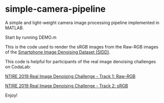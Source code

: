 # simple-camera-pipeline
A simple and light-weight camera image processing pipeline implemented in MATLAB.

Start by running DEMO.m

This is the code used to render the sRGB images from the Raw-RGB images of the [Smartphone Image Denoising Dataset (SIDD)](https://www.eecs.yorku.ca/~kamel/sidd/).

This code is helpful for participants of the real image denoising challenges on CodaLab:

[NTIRE 2019 Real Image Denoising Challenge - Track 1: Raw-RGB](https://competitions.codalab.org/competitions/21258)

[NTIRE 2019 Real Image Denoising Challenge - Track 2: sRGB](https://competitions.codalab.org/competitions/21266)

Enjoy!
